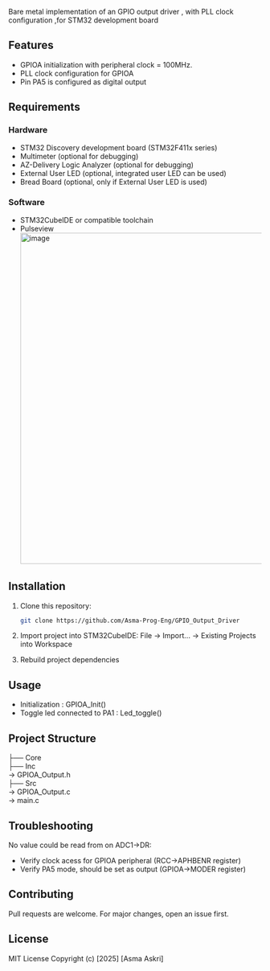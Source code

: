 Bare metal implementation  of an GPIO output driver , with PLL clock configuration ,for STM32 development board 
## Features
- GPIOA initialization with peripheral clock = 100MHz.
- PLL clock configuration for GPIOA
- Pin PA5 is configured as digital output
## Requirements
### Hardware
- STM32 Discovery development board (STM32F411x series)
- Multimeter (optional for debugging)
- AZ-Delivery Logic Analyzer (optional for debugging)
- External User LED (optional, integrated user LED can be used)
- Bread Board (optional, only if External User LED is used)
### Software
- STM32CubeIDE or compatible toolchain
- Pulseview
  <img width="1444" height="659" alt="image" src="https://github.com/user-attachments/assets/c2d4bd2f-52e4-4ceb-a01d-ebe89d574497" />

## Installation
1. Clone this repository:
   ```bash
   git clone https://github.com/Asma-Prog-Eng/GPIO_Output_Driver
   
2. Import project into STM32CubeIDE:
File → Import... → Existing Projects into Workspace

3. Rebuild project dependencies

## Usage
- Initialization : GPIOA_Init() <br />
- Toggle led connected to PA1 : Led_toggle()

## Project Structure

├── Core<br />
├── Inc<br />  → GPIOA_Output.h <br />
├── Src<br /> →  GPIOA_Output.c <br /> → main.c

## Troubleshooting

No value could be read from on ADC1->DR: <br />
- Verify clock acess for GPIOA peripheral (RCC->APHBENR register) <br />
- Verify PA5 mode, should be set as output (GPIOA->MODER register)

## Contributing
Pull requests are welcome. For major changes, open an issue first.

## License
MIT License
Copyright (c) [2025] [Asma Askri]
